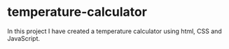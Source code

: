 # temperature-calculator
In this project I have created a temperature calculator using html, CSS and JavaScript.
